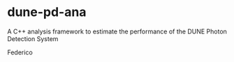 # dune-pd-ana
A C++ analysis framework to estimate the performance of the DUNE Photon Detection System

Federico
